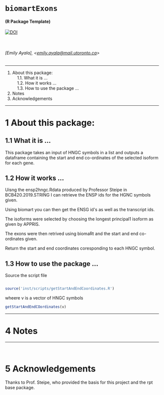 # `biomartExons`

#### (**R** **P**ackage **T**emplate)
[![DOI](https://zenodo.org/badge/149768973.svg)](https://zenodo.org/badge/latestdoi/149768973)

&nbsp;

###### [Emily Ayala], &lt;emily.ayala@mail.utoronto.ca&gt;


----

<!-- TOCbelow -->
1. About this package:<br/>
&nbsp;&nbsp;&nbsp;&nbsp;1.1. What it is ...<br/>
&nbsp;&nbsp;&nbsp;&nbsp;1.2. How it works ...<br/>
&nbsp;&nbsp;&nbsp;&nbsp;1.3. How to use the package ...<br/>
4. Notes<br/>
5. Acknowledgements<br/>
<!-- TOCabove -->

----


# 1 About this package:

## 1.1 What it is ...

This package takes an input of HNGC symbols in a list and outputs a dataframe containing the start and end co-ordinates of the selected isoform for each gene.

## 1.2 How it works ...

Uisng the ensp2hngc.Rdata produced by Professor Steipe in BCB420.2019.STRING I can retrieve the ENSP ids for the HGNC symbols given.

Using biomart you can then get the ENSG id's as well as the transcript ids.

The isoforms were selected by choosing the longest principal1 isoform as given by APPRIS.

The exons were then retrived using biomaRt and the start and end co-ordinates given.

Return the start and end coordinates coresponding to each HNGC symbol.


## 1.3 How to use the package ...

Source the script file
```R

source('inst/scripts/getStartAndEndCoordinates.R')

```

wheere v is a vector of HNGC symbols

```R
getStartAndEndCOordinates(v)
```
----

# 4 Notes

----

&nbsp;

# 5 Acknowledgements

Thanks to Prof. Steipe, who provided the basis for this project and the rpt base package.

&nbsp;

&nbsp;

<!-- END -->
